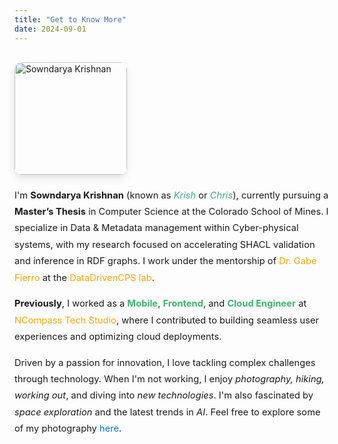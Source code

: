 ```yaml
---
title: "Get to Know More"
date: 2024-09-01
---
```


<div style="display: flex; flex-wrap: wrap; align-items: flex-start; gap: 20px; margin-bottom: 30px; margin-top: 30px;">
    <!-- Image Section -->
    <div style="flex: 1 1 180px; max-width: 180px;">
        <img src="/images/p2.jpeg" alt="Sowndarya Krishnan" style="width: 100%; height: 180px; object-fit: cover; border-radius: 12px; box-shadow: 0px 6px 12px rgba(0, 0, 0, 0.1);">
    </div>
    <div style="flex: 2 1 500px; max-width: 720px;">
        <p style="font-size: 1.05em; line-height: 1.8em; margin: 0 0 15px 0;">
            I'm <strong>Sowndarya Krishnan</strong> (known as <em><span style="color: #3CB371;">Krish</span></em> or <em><span style="color: #3CB371;">Chris</span></em>), currently pursuing a <strong>Master’s Thesis</strong> in Computer Science at the Colorado School of Mines. I specialize in Data & Metadata management within Cyber-physical systems, with my research focused on accelerating SHACL validation and inference in RDF graphs. I work under the mentorship of <a href="https://gtf.fyi/" style="color: #FFA500; text-decoration: none;">Dr. Gabe Fierro</a> at the <a href="https://datadrivencps.github.io/website/" style="color: #FFA500; text-decoration: none;">DataDrivenCPS lab</a>.
        </p>
        <p style="font-size: 1.05em; line-height: 1.8em; margin: 0 0 15px 0;">
            <strong>Previously</strong>, I worked as a <span style="color: #3CB371; font-weight: bold;">Mobile</span>, <span style="color: #3CB371; font-weight: bold;">Frontend</span>, and <span style="color: #3CB371; font-weight: bold;">Cloud Engineer</span> at <a href="https://ncompass.inc/" target="_blank" style="color: #FFA500; text-decoration: none;">NCompass Tech Studio</a>, where I contributed to building seamless user experiences and optimizing cloud deployments.
        </p>
        <p style="font-size: 1.05em; line-height: 1.8em; margin: 0;">
            Driven by a passion for innovation, I love tackling complex challenges through technology. When I'm not working, I enjoy <em>photography, hiking, working out</em>, and diving into <em>new technologies</em>. I'm also fascinated by <em>space exploration</em> and the latest trends in <em>AI</em>. Feel free to explore some of my photography <a href="/gallery/" style="color: #007acc; text-decoration: none;">here</a>.
        </p>
    </div>
</div>

<style>
  /* For screen sizes below 768px, make the image and text stack vertically */
  @media (max-width: 768px) {
    div[style*="display: flex"] {
      flex-direction: column;
      align-items: center;
      text-align: center;
    }

    div[style*="flex: 1 1 180px;"] {
      max-width: 100%;
      margin: 0 auto 20px auto;
      height: auto; /* Ensure image scales properly on smaller devices */
    }

    div[style*="flex: 2 1 500px;"] {
      max-width: 90%;
      padding: 0;
    }
  }
</style>
